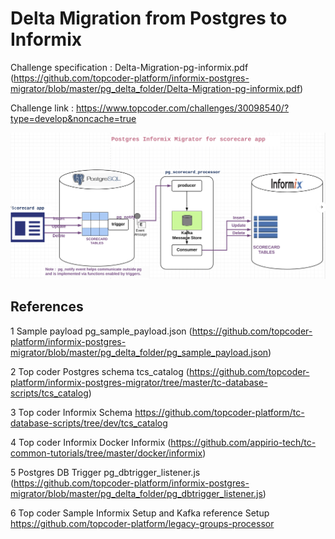 
# Delta Migration from Postgres to Informix

Challenge specification : Delta-Migration-pg-informix.pdf (https://github.com/topcoder-platform/informix-postgres-migrator/blob/master/pg_delta_folder/Delta-Migration-pg-informix.pdf)

Challenge link : https://www.topcoder.com/challenges/30098540/?type=develop&noncache=true

![alt text](https://github.com/topcoder-platform/informix-postgres-migrator/blob/master/pg_delta_folder/pg-informix.png)

## References

1	Sample payload 	pg_sample_payload.json (https://github.com/topcoder-platform/informix-postgres-migrator/blob/master/pg_delta_folder/pg_sample_payload.json)

2	Top coder Postgres schema	tcs_catalog (https://github.com/topcoder-platform/informix-postgres-migrator/tree/master/tc-database-scripts/tcs_catalog)

3	Top coder Informix Schema	https://github.com/topcoder-platform/tc-database-scripts/tree/dev/tcs_catalog

4	Top coder Informix Docker	Informix (https://github.com/appirio-tech/tc-common-tutorials/tree/master/docker/informix)

5	Postgres DB Trigger	pg_dbtrigger_listener.js (https://github.com/topcoder-platform/informix-postgres-migrator/blob/master/pg_delta_folder/pg_dbtrigger_listener.js)

6	Top coder Sample Informix Setup and Kafka reference Setup 	https://github.com/topcoder-platform/legacy-groups-processor






